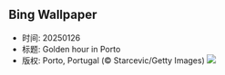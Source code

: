 ## Bing Wallpaper
- 时间: 20250126
- 标题: Golden hour in Porto
- 版权: Porto, Portugal (© Starcevic/Getty Images)
![](https://cn.bing.com/th?id=OHR.PortoSunset_EN-US7987153816_UHD.jpg&rf=LaDigue_UHD.jpg&pid=hp&w=3840&h=2160&rs=1&c=4)
